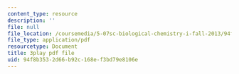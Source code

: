```yaml
---
content_type: resource
description: ''
file: null
file_location: /coursemedia/5-07sc-biological-chemistry-i-fall-2013/94f8b3532d66b92c168ef3bd79e8106e_wyT7EFJlBak.pdf
file_type: application/pdf
resourcetype: Document
title: 3play pdf file
uid: 94f8b353-2d66-b92c-168e-f3bd79e8106e
---
```

